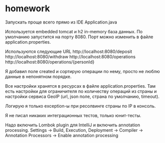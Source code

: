 # homework

Запускать проще всего прямо из IDE Application.java

Используется embedded tomcat и h2 in-memory база данных.
По умолчанию запустится на порту 8080. Порт можно изменить в файле application.properties.

Используются следующие URL
http://localhost:8080/deposit
http://localhost:8080/withdraw
http://localhost:8080/operations
http://localhost:8080/operations/{personId}

Я добавил поле created и сортирую операции по нему, просто не люблю данные в непонятном порядке.

Все настройки хранятся в ресурсах в файле application.properties. Там есть настройки для ограничителя по количеству операций из страны и настройки сервиса GeoIP (url, json поле, страна по умолчанию, timeout).

Логирую я только eхception-ы при ресолвинге страны по IP в консоль.

Я не писал никаких интеграционных тестов, только юнит-тесты.

Надо включить Lombok plugin для IntelliJ и включить annotation processing.
Settings -> Build, Execution, Deployment -> Compiler -> Annotation Processors -> Enable annotation processing
